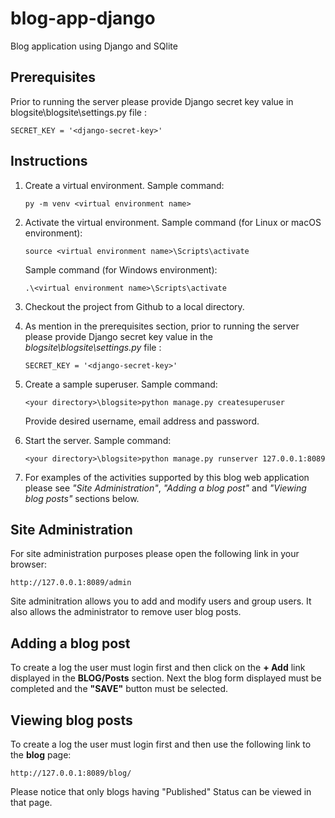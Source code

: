 # blog-app-django
Blog application using Django and SQlite

## Prerequisites
Prior to running the server please provide Django secret key value in blogsite\blogsite\settings.py file :
```
SECRET_KEY = '<django-secret-key>'
```
## Instructions
1. Create a virtual environment.
    Sample command:
    ```
    py -m venv <virtual environment name>
    ```
2. Activate the virtual environment.
   Sample command (for Linux or macOS environment):
   ```
   source <virtual environment name>\Scripts\activate
   ```
   Sample command (for Windows environment):
   ```
   .\<virtual environment name>\Scripts\activate
   ```
4. Checkout the project from Github to a local directory.
5. As mention in the prerequisites section, prior to running the server please provide Django secret key value in the *blogsite\blogsite\settings.py* file :
   ```
   SECRET_KEY = '<django-secret-key>'
   ```
5. Create a sample superuser. Sample command:
   ```
   <your directory>\blogsite>python manage.py createsuperuser
   ```
   Provide desired username, email address and password.

6. Start the server. Sample command:
   ```
   <your directory>\blogsite>python manage.py runserver 127.0.0.1:8089
   ```
7. For examples of the activities supported by this blog web application please see *"Site Administration"*, *"Adding a blog post"* and *"Viewing blog posts"* sections below.
    
## Site Administration
For site administration purposes please open the following link in your browser:
```
http://127.0.0.1:8089/admin
```
Site adminitration allows you to add and modify users and group users. It also allows the administrator to remove user blog posts.

## Adding a blog post
To create a log the user must login first and then click on the **+ Add** link displayed in the **BLOG/Posts** section. Next the blog form displayed must be completed and the **"SAVE"** button must be selected.

## Viewing blog posts
To create a log the user must login first and then use the following link to the **blog** page:
```
http://127.0.0.1:8089/blog/
```
Please notice that only blogs having "Published" Status can be viewed in that page.


